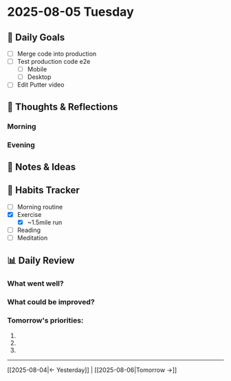 # 2025-08-05 Tuesday

## 🎯 Daily Goals
- [ ] Merge code into production
- [ ] Test production code e2e 
	- [ ] Mobile
	- [ ] Desktop
- [ ] Edit Putter video

## 💭 Thoughts & Reflections
### Morning


### Evening


## 📝 Notes & Ideas


## 🔄 Habits Tracker
- [ ] Morning routine
- [x] Exercise
	- [x] ~1.5mile run
- [ ] Reading
- [ ] Meditation

## 📊 Daily Review
### What went well?


### What could be improved?


### Tomorrow's priorities:
1. 
2. 
3. 

---
[[2025-08-04|← Yesterday]] | [[2025-08-06|Tomorrow →]]